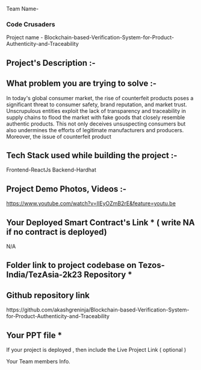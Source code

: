 Team Name- <h3>Code Crusaders</h3>
Project name - Blockchain-based-Verification-System-for-Product-Authenticity-and-Traceability
<h2>Project's Description :- </h2>



<h2>What problem you are trying to solve :-</h2> 

In today's global consumer market, the rise of counterfeit products poses a significant threat to consumer safety, brand reputation, and market trust. Unscrupulous entities exploit the lack of transparency and traceability in supply chains to flood the market with fake goods that closely resemble authentic products. This not only deceives unsuspecting consumers but also undermines the efforts of legitimate manufacturers and producers.
Moreover, the issue of counterfeit product


<h2>Tech Stack used while building the project :-</h2>

Frontend-ReactJs
Backend-Hardhat


<h2>Project Demo Photos, Videos :-</h2>

https://www.youtube.com/watch?v=IIEyOZmB2rE&feature=youtu.be


<h2>Your Deployed Smart Contract's Link * ( write NA if no contract is deployed)</h2>
N/A


<h2>Folder link to project codebase on Tezos-India/TezAsia-2k23 Repository * </h2>
<h2>Github repository link </h2>
https://github.com/akashgreninja/Blockchain-based-Verification-System-for-Product-Authenticity-and-Traceability


<h2>Your PPT file  * </h2>



If your project is deployed , then include the Live Project Link ( optional ) 



Your Team members Info.
